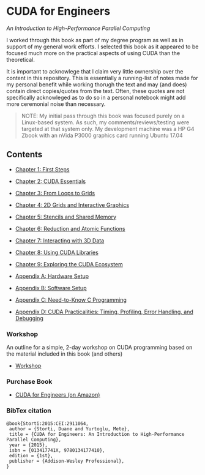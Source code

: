# CUDA for Engineers

_An Introduction to High-Performance Parallel Computing_

I worked through this book as part of my degree program as well as in support of my general work efforts. I selected this book as it appeared to be focused much more on the practical aspects of using CUDA than the theoretical.

It is important to acknowlege that I claim very little ownership over the content in this repository. This is essentially a running-list of notes made for my personal benefit while working thorugh the text and may (and does) contain direct copies/quotes from the text. Often, these quotes are not specifically acknowleged as to do so in a personal notebook might add more ceremonial noise than necessary.

> NOTE: My initial pass through this book was focused purely on a Linux-based system. As such, my comments/reviews/testing were targeted at that system only. My development machine was a HP G4 Zbook with an nVida P3000 graphics card running Ubuntu 17.04

## Contents

- [Chapter 1: First Steps](Chapter_01/readme.md)
- [Chapter 2: CUDA Essentials](Chapter_02/readme.md)
- [Chapter 3: From Loops to Grids](Chapter_03/readme.md)
- [Chapter 4: 2D Grids and Interactive Graphics](Chapter_04/readme.md)
- [Chapter 5: Stencils and Shared Memory](Chapter_05/readme.md)
- [Chapter 6: Reduction and Atomic Functions](Chapter_06/readme.md)
- [Chapter 7: Interacting with 3D Data](Chapter_07/readme.md)
- [Chapter 8: Using CUDA Libraries](Chapter_08/readme.md)
- [Chapter 9: Exploring the CUDA Ecosystem](Chapter_09/readme.md)

- [Appendix A: Hardware Setup](Appendix_A/readme.md)
- [Appendix B: Software Setup](Appendix_B/readme.md)
- [Appendix C: Need-to-Know C Programming](Appendix_C/readme.md)
- [Appendix D: CUDA Practicalities: Timing, Profiling, Error Handling, and Debugging](Appendix_D/readme.md)

### Workshop

An outline for a simple, 2-day workshop on CUDA programming based on the material included in this book (and others)

- [Workshop](workshop/readme.md)

### Purchase Book

- [CUDA for Engineers (on Amazon)](http://amzn.to/2DH5Cw0)

### BibTex citation

``` text
@book{Storti:2015:CEI:2911064,
 author = {Storti, Duane and Yurtoglu, Mete},
 title = {CUDA for Engineers: An Introduction to High-Performance Parallel Computing},
 year = {2015},
 isbn = {013417741X, 9780134177410},
 edition = {1st},
 publisher = {Addison-Wesley Professional},
}
```
